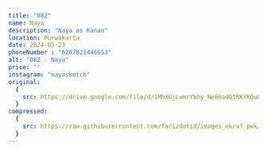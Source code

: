 ```yaml
---
title: "082"
name: Naya
description: "Naya as Kanao"
location: Purwakarta
date: 2024-05-23
phoneNumber : "6287821446653"
alt: "082 - Naya"
price: ""
instagram: "nayasketch"
original:
  {
    src: https://drive.google.com/file/d/1MhXUjLwmrYbhy_Ne66adGtRKYKOu8GHG/view?usp=sharing,
  }
compressed:
  {
    src: https://raw.githubusercontent.com/farizdotid/images_ekraf_pwk/main/purwarupa/compressed/082_naya.jpg,
  }
---
```

